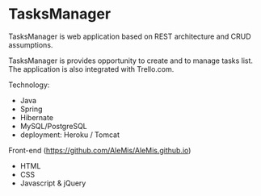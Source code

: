 # TasksManager

TasksManager is web application based on REST architecture and CRUD assumptions. 

TasksManager is provides opportunity to create and to manage tasks list. The application is also integrated with Trello.com.

Technology:
 - Java
 - Spring
 - Hibernate
 - MySQL/PostgreSQL
 - deployment: Heroku / Tomcat
 
 Front-end (https://github.com/AleMis/AleMis.github.io)
  - HTML
  - CSS
  - Javascript & jQuery

